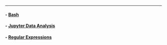 
---

#### - [Bash](bash.md)

#### - [Jupyter Data Analysis](jupyter_refs.md)

#### - [Regular Expressions](regular_expression.md)




